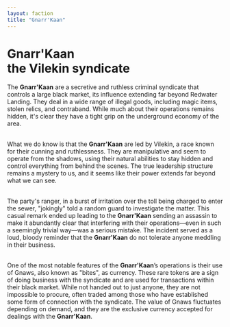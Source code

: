 ```yaml
---
layout: faction
title: "Gnarr'Kaan"
---
```


# Gnarr'Kaan <br> the Vilekin syndicate

The **Gnarr'Kaan** are a secretive and ruthless criminal syndicate that controls a large black market, its influence extending far beyond Redwater Landing. They deal in a wide range of illegal goods, including magic items, stolen relics, and contraband. While much about their operations remains hidden, it's clear they have a tight grip on the underground economy of the area.  
<br>

What we do know is that the **Gnarr'Kaan** are led by Vilekin, a race known for their cunning and ruthlessness. They are manipulative and seem to operate from the shadows, using their natural abilities to stay hidden and control everything from behind the scenes. The true leadership structure remains a mystery to us, and it seems like their power extends far beyond what we can see.  
<br>

The party's ranger, in a burst of irritation over the toll being charged to enter the sewer, "jokingly" told a random guard to investigate the matter. This casual remark ended up leading to the **Gnarr'Kaan** sending an assassin to make it abundantly clear that interfering with their operations—even in such a seemingly trivial way—was a serious mistake. The incident served as a loud, bloody reminder that the **Gnarr'Kaan** do not tolerate anyone meddling in their business.  
<br>

One of the most notable features of the **Gnarr'Kaan**’s operations is their use of Gnaws, also known as "bites", as currency. These rare tokens are a sign of doing business with the syndicate and are used for transactions within their black market. While not handed out to just anyone, they are not impossible to procure, often traded among those who have established some form of connection with the syndicate. The value of Gnaws fluctuates depending on demand, and they are the exclusive currency accepted for dealings with the **Gnarr'Kaan**.